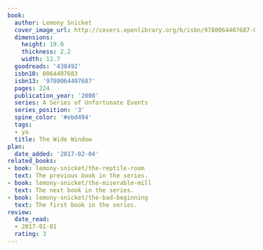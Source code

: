 ```yaml
---
book:
  author: Lemony Snicket
  cover_image_url: http://covers.openlibrary.org/b/isbn/9780064407687-L.jpg
  dimensions:
    height: 19.0
    thickness: 2.2
    width: 12.7
  goodreads: '438492'
  isbn10: 0064407683
  isbn13: '9780064407687'
  pages: 224
  publication_year: '2000'
  series: A Series of Unfortunate Events
  series_position: '3'
  spine_color: '#ebd494'
  tags:
  - ya
  title: The Wide Window
plan:
  date_added: '2017-02-04'
related_books:
- book: lemony-snicket/the-reptile-room
  text: The previous book in the series.
- book: lemony-snicket/the-miserable-mill
  text: The next book in the series.
- book: lemony-snicket/the-bad-beginning
  text: The first book in the series.
review:
  date_read:
  - 2017-01-01
  rating: 3
---
```

